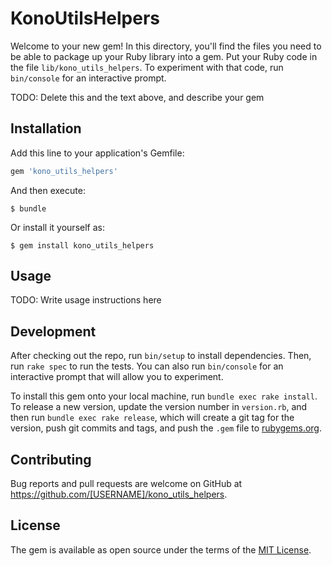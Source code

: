 # KonoUtilsHelpers

Welcome to your new gem! In this directory, you'll find the files you need to be able to package up your Ruby library into a gem. Put your Ruby code in the file `lib/kono_utils_helpers`. To experiment with that code, run `bin/console` for an interactive prompt.

TODO: Delete this and the text above, and describe your gem

## Installation

Add this line to your application's Gemfile:

```ruby
gem 'kono_utils_helpers'
```

And then execute:

    $ bundle

Or install it yourself as:

    $ gem install kono_utils_helpers

## Usage

TODO: Write usage instructions here

## Development

After checking out the repo, run `bin/setup` to install dependencies. Then, run `rake spec` to run the tests. You can also run `bin/console` for an interactive prompt that will allow you to experiment.

To install this gem onto your local machine, run `bundle exec rake install`. To release a new version, update the version number in `version.rb`, and then run `bundle exec rake release`, which will create a git tag for the version, push git commits and tags, and push the `.gem` file to [rubygems.org](https://rubygems.org).

## Contributing

Bug reports and pull requests are welcome on GitHub at https://github.com/[USERNAME]/kono_utils_helpers.

## License

The gem is available as open source under the terms of the [MIT License](https://opensource.org/licenses/MIT).
